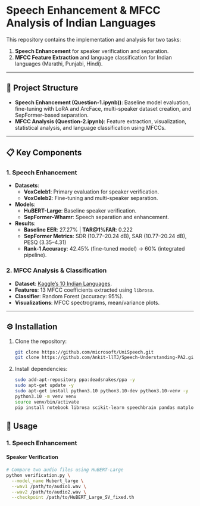 # Speech Enhancement & MFCC Analysis of Indian Languages

This repository contains the implementation and analysis for two tasks:  
1. **Speech Enhancement** for speaker verification and separation.  
2. **MFCC Feature Extraction** and language classification for Indian languages (Marathi, Punjabi, Hindi).  

---

## 📁 Project Structure
- **Speech Enhancement (Question-1.ipynb))**: Baseline model evaluation, fine-tuning with LoRA and ArcFace, multi-speaker dataset creation, and SepFormer-based separation.  
- **MFCC Analysis (Question-2.ipynb)**: Feature extraction, visualization, statistical analysis, and language classification using MFCCs.  

---

## 📋 Key Components

### 1. Speech Enhancement
- **Datasets**:  
  - **VoxCeleb1**: Primary evaluation for speaker verification.  
  - **VoxCeleb2**: Fine-tuning and multi-speaker separation.  
- **Models**:  
  - **HuBERT-Large**: Baseline speaker verification.  
  - **SepFormer-Whamr**: Speech separation and enhancement.  
- **Results**:  
  - **Baseline EER**: 27.27% | **TAR@1%FAR**: 0.222  
  - **SepFormer Metrics**: SDR (10.77–20.24 dB), SAR (10.77–20.24 dB), PESQ (3.35–4.31)  
  - **Rank-1 Accuracy**: 42.45% (fine-tuned model) → 60% (integrated pipeline).  

### 2. MFCC Analysis & Classification
- **Dataset**: [Kaggle’s 10 Indian Languages](https://www.kaggle.com/datasets/hbchaitanyabharadwaj/audio-dataset-with-10-indian-languages).  
- **Features**: 13 MFCC coefficients extracted using `librosa`.  
- **Classifier**: Random Forest (accuracy: 95%).  
- **Visualizations**: MFCC spectrograms, mean/variance plots.  

---

## ⚙️ Installation
1. Clone the repository:  
   ```bash
   git clone https://github.com/microsoft/UniSpeech.git
   git clone https://github.com/Ankit-llTJ/Speech-Understanding-PA2.git
2. Install dependencies:
   ```bash
   sudo add-apt-repository ppa:deadsnakes/ppa -y
   sudo apt-get update -y
   sudo apt-get install python3.10 python3.10-dev python3.10-venv -y
   python3.10 -m venv venv
   source venv/bin/activate
   pip install notebook librosa scikit-learn speechbrain pandas matplotlib s3prl fairseq tqdm soundfile ipykernel tensorboardX ffmpeg torch torchvision torchaudio --index-url https://download.pytorch.org/whl/cpu

## 🚀 Usage

### 1. Speech Enhancement

#### Speaker Verification
```bash
# Compare two audio files using HuBERT-Large
python verification.py \
  --model_name Hubert_large \
  --wav1 /path/to/audio1.wav \
  --wav2 /path/to/audio2.wav \
  --checkpoint /path/to/HuBERT_Large_SV_fixed.th
